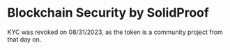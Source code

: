 # Blockchain Security by SolidProof

KYC was revoked on 08/31/2023, as the token is a community project from that day on. 